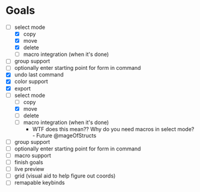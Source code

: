 # Goals

- [ ] select mode
  - [x] copy
  - [x] move
  - [x] delete
  - [ ] macro integration (when it's done)
- [ ] group support
- [ ] optionally enter starting point for form in command
- [x] undo last command
- [x] color support
- [x] export
- [ ] select mode
  - [ ] copy
  - [x] move
  - [ ] delete
  - [ ] macro integration (when it's done)
    - WTF does this mean?? Why do you need macros in select mode? - Future @mageOfStructs
- [ ] group support
- [ ] optionally enter starting point for form in command
- [ ] macro support
- [ ] finish goals
- [ ] live preview
- [ ] grid (visual aid to help figure out coords)
- [ ] remapable keybinds

